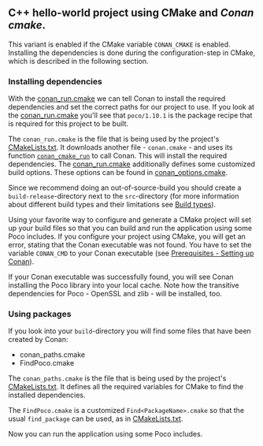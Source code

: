 ## C++ hello-world project using CMake and _Conan cmake_.

This variant is enabled if the CMake variable `CONAN_CMAKE` is enabled.
Installing the dependencies is done during the configuration-step in CMake, which is described in the following section.

### Installing dependencies
With the [conan_run.cmake](../cmake/conan_run.cmake) we can tell Conan to install the required dependencies and set the correct paths for our project to use.
If you look at the [conan_run.cmake](../cmake/conan_run.cmake#L10) you'll see that `poco/1.10.1` is the package recipe that is required for this project to be built.

The `conan_run.cmake` is the file that is being used by the project's [CMakeLists.txt](../CMakeLists.txt#L27).
It downloads another file - `conan.cmake` - and uses its function [`conan_cmake_run`](../cmake/conan_run.cmake#L10) to call Conan.
This will install the required dependencies. The [conan_run.cmake](../cmake/conan_run.cmake#L13) additionally defines some customized build options.
These options can be found in [conan_options.cmake](../cmake/conan_options.cmake).

Since we recommend doing an out-of-source-build you should create a `build-release`-directory next to the `src`-directory
(for more information about different build types and their limitations see [Build types][conan-buildtypes]).

Using your favorite way to configure and generate a CMake project will set up your build files so that you can build and run the application using some Poco includes.
If you configure your project using CMake, you will get an error, stating that the Conan executable was not found.
You have to set the variable `CONAN_CMD` to your Conan executable (see [Prerequisites - Setting up Conan][conan-setup]).

If your Conan executable was successfully found, you will see Conan installing the Poco library into your local cache. Note how the transitive dependencies for Poco - OpenSSL and zlib - will be installed, too.

### Using packages
If you look into your `build`-directory you will find some files that have been created by Conan:

- conan_paths.cmake
- FindPoco.cmake

The `conan_paths.cmake` is the file that is being used by the project's [CMakeLists.txt](../CMakeLists.txt#L33).
It defines all the required variables for CMake to find the installed dependencies.

The `FindPoco.cmake` is a customized `Find<PackageName>.cmake` so that the usual `find_package` can be used, as in [CMakeLists.txt](../src/CMakeLists.txt#L2).

Now you can run the application using some Poco includes.

[conan-setup]: https://github.com/akalali/hello-world-conan/blob/1.0.0/README.md#setting-up-conan
[conan-buildtypes]: https://github.com/akalali/hello-world-conan/blob/1.0.0/README.md#build-types
